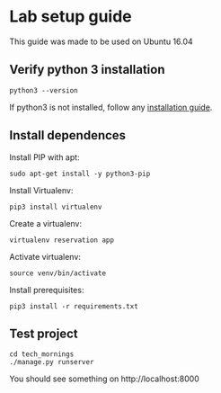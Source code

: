 # Lab setup guide

This guide was made to be used on Ubuntu 16.04

## Verify python 3 installation

```
python3 --version
```

If python3 is not installed, follow any [installation guide](https://docs.python-guide.org/starting/install3/linux/).

## Install dependences

Install PIP with apt:

```
sudo apt-get install -y python3-pip
```

Install Virtualenv:

```
pip3 install virtualenv 
```

Create a virtualenv:

```
virtualenv reservation app
```

Activate virtualenv:

```
source venv/bin/activate
```

Install prerequisites:

```
pip3 install -r requirements.txt
```


## Test project

```
cd tech_mornings
./manage.py runserver
```

You should see something on http://localhost:8000
